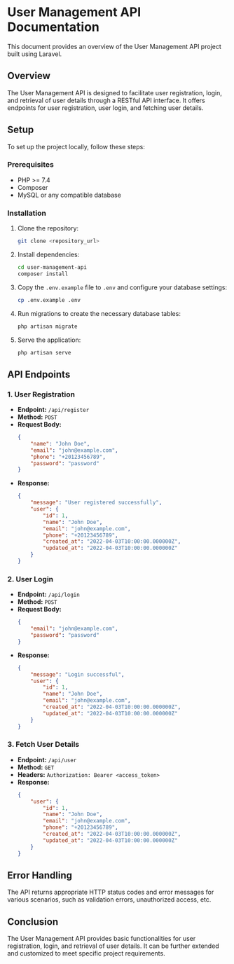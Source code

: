 # User Management API Documentation

This document provides an overview of the User Management API project built using Laravel.

## Overview

The User Management API is designed to facilitate user registration, login, and retrieval of user details through a RESTful API interface. It offers endpoints for user registration, user login, and fetching user details.

## Setup

To set up the project locally, follow these steps:

### Prerequisites

- PHP >= 7.4
- Composer
- MySQL or any compatible database

### Installation

1. Clone the repository:

    ```bash
    git clone <repository_url>
    ```

2. Install dependencies:

    ```bash
    cd user-management-api
    composer install
    ```

3. Copy the `.env.example` file to `.env` and configure your database settings:

    ```bash
    cp .env.example .env
    ```



4. Run migrations to create the necessary database tables:

    ```bash
    php artisan migrate
    ```

5. Serve the application:

    ```bash
    php artisan serve
    ```

## API Endpoints

### 1. User Registration

- **Endpoint:** `/api/register`
- **Method:** `POST`
- **Request Body:**
  ```json
  {
      "name": "John Doe",
      "email": "john@example.com",
      "phone": "+20123456789",
      "password": "password"
  }
  ```
- **Response:**
  ```json
  {
      "message": "User registered successfully",
      "user": {
          "id": 1,
          "name": "John Doe",
          "email": "john@example.com",
          "phone": "+20123456789",
          "created_at": "2022-04-03T10:00:00.000000Z",
          "updated_at": "2022-04-03T10:00:00.000000Z"
      }
  }
  ```

### 2. User Login

- **Endpoint:** `/api/login`
- **Method:** `POST`
- **Request Body:**
  ```json
  {
      "email": "john@example.com",
      "password": "password"
  }
  ```
- **Response:**
  ```json
  {
      "message": "Login successful",
      "user": {
          "id": 1,
          "name": "John Doe",
          "email": "john@example.com",
          "created_at": "2022-04-03T10:00:00.000000Z",
          "updated_at": "2022-04-03T10:00:00.000000Z"
      }
  }
  ```

### 3. Fetch User Details

- **Endpoint:** `/api/user`
- **Method:** `GET`
- **Headers:** `Authorization: Bearer <access_token>`
- **Response:**
  ```json
  {
      "user": {
          "id": 1,
          "name": "John Doe",
          "email": "john@example.com",
          "phone": "+20123456789",
          "created_at": "2022-04-03T10:00:00.000000Z",
          "updated_at": "2022-04-03T10:00:00.000000Z"
      }
  }
  ```

## Error Handling

The API returns appropriate HTTP status codes and error messages for various scenarios, such as validation errors, unauthorized access, etc.

## Conclusion

The User Management API provides basic functionalities for user registration, login, and retrieval of user details. It can be further extended and customized to meet specific project requirements.

